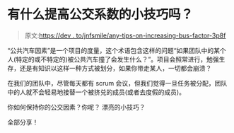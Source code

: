 # 有什么提高公交系数的小技巧吗？

> 原文:[https://dev . to/jnfsmile/any-tips-on-increasing-bus-factor-3p8f](https://dev.to/jnfsmile/any-tips-on-increasing-bus-factor-3p8f)

“公共汽车因素”是一个项目的度量，这个术语包含这样的问题“如果团队中的某个人(特定的或不特定的)被公共汽车撞了会发生什么？”。项目会照常进行，勉强生存，还是有知识以这样一种方式被划分，如果你带走某人，一切都会崩溃？

在我们的团队中，尽管每天都有 scrum 会议，但我们觉得一旦任务被分配，团队中的人就不会轻易地接替一个被挤兑的成员(或者去度假的成员)。

你如何保持你的公交因素？你呢？
漂亮的小技巧？

全部分享！